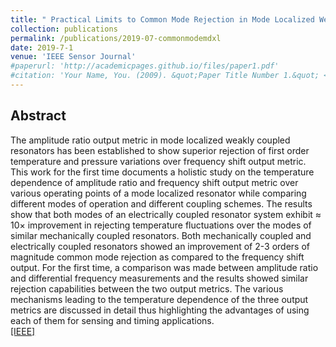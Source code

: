 ```yaml
---
title: " Practical Limits to Common Mode Rejection in Mode Localized Weakly Coupled Resonators "
collection: publications
permalink: /publications/2019-07-commonmodemdxl
date: 2019-7-1
venue: 'IEEE Sensor Journal'
#paperurl: 'http://academicpages.github.io/files/paper1.pdf'
#citation: 'Your Name, You. (2009). &quot;Paper Title Number 1.&quot; <i>Journal 1</i>. 1(1).'
---
```


## Abstract
The amplitude ratio output metric in mode localized weakly coupled resonators has been established to show superior rejection of first order temperature and pressure variations over frequency shift output metric. This work for the first time documents a holistic study on the temperature dependence of amplitude ratio and frequency shift output metric over various operating points of a mode localized resonator while comparing different modes of operation and different coupling schemes. The results show that both modes of an electrically coupled resonator system exhibit ≈ 10× improvement in rejecting temperature fluctuations over the modes of similar mechanically coupled resonators. Both mechanically coupled and electrically coupled resonators showed an improvement of 2-3 orders of magnitude common mode rejection as compared to the frequency shift output. For the first time, a comparison was made between amplitude ratio and differential frequency measurements and the results showed similar rejection capabilities between the two output metrics. The various mechanisms leading to the temperature dependence of the three output metrics are discussed in detail thus highlighting the advantages of using each of them for sensing and timing applications. <br />
[[IEEE]](https://ieeexplore.ieee.org/document/8771180)
